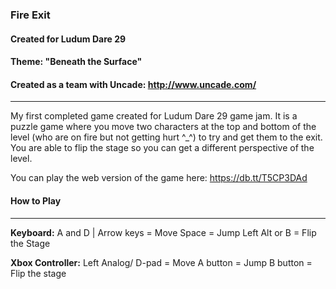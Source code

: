 ### Fire Exit

#### Created for Ludum Dare 29
#### Theme: "Beneath the Surface"

#### Created as a team with Uncade: http://www.uncade.com/
-------------------------------------------------------------------------

My first completed game created for Ludum Dare 29 game jam. It is a puzzle game where you move two characters at the top and bottom of the level (who are on fire but not getting hurt ^_^) to try and get them to the exit. You are able to flip the stage so you can get a different perspective of the level. 

You can play the web version of the game here: https://db.tt/T5CP3DAd

#### How to Play
------------------------------
**Keyboard:**
A and D | Arrow keys = Move
Space = Jump
Left Alt or B = Flip the Stage

**Xbox Controller:**
Left Analog/ D-pad = Move
A button = Jump
B button = Flip the stage
